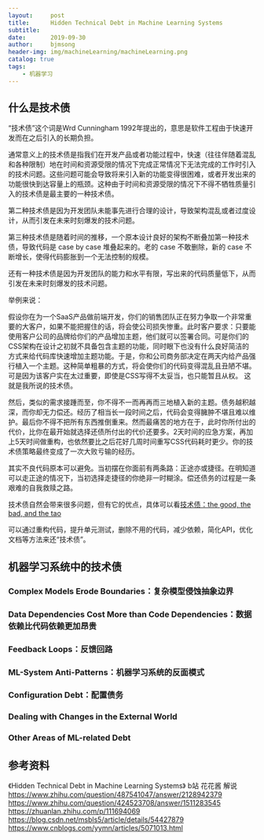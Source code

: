 ```yaml
---
layout:     post
title:      Hidden Technical Debt in Machine Learning Systems
subtitle:   
date:       2019-09-30
author:     bjmsong
header-img: img/machineLearning/machineLearning.png
catalog: true
tags:
    - 机器学习
---
```

## 什么是技术债
“技术债”这个词是Wrd Cunningham 1992年提出的，意思是软件工程由于快速开发而在之后引入的长期负担。

通常意义上的技术债是指我们在开发产品或者功能过程中，快速（往往伴随着混乱和各种限制）地在时间和资源受限的情况下完成正常情况下无法完成的工作时引入的技术问题。这些问题可能会导致将来引入新的功能变得很困难，或者开发出来的功能很快到达容量上的瓶颈。这种由于时间和资源受限的情况下不得不牺牲质量引入的技术债是最主要的一种技术债。

第二种技术债是因为开发团队未能事先进行合理的设计，导致架构混乱或者过度设计，从而引发在未来时刻爆发的技术问题。

第三种技术债是随着时间的推移，一个原本设计良好的架构不断叠加第一种技术债，导致代码是 case by case 堆叠起来的。老的 case 不敢删除，新的 case 不断增长，使得代码膨胀到一个无法控制的规模。

还有一种技术债是因为开发团队的能力和水平有限，写出来的代码质量低下，从而引发在未来时刻爆发的技术问题。

举例来说：

假设你在为一个SaaS产品做前端开发，你们的销售团队正在努力争取一个非常重要的大客户，如果不能把握住的话，将会使公司损失惨重。此时客户要求：只要能使用客户公司的品牌给你们的产品增加主题，他们就可以签署合同。可是你们的CSS架构在设计之初就不具备包含主题的功能，同时眼下也没有什么良好简洁的方式来给代码库快速增加主题功能。于是，你和公司商务部决定在两天内给产品强行植入一个主题。这种简单粗暴的方式，将会使你们的代码变得混乱且丑陋不堪。可是因为该客户实在太过重要，即使是CSS写得不太妥当，也只能暂且从权。 这就是我所说的技术债。

然后，类似的需求接踵而至，你不得不一而再再而三地植入新的主题。债务越积越深，而你却无力偿还。经历了相当长一段时间之后，代码会变得臃肿不堪且难以维护。最后你不得不把所有东西推倒重来。然而最痛苦的地方在于，此时你所付出的代价，比你在最开始就选择还债所付出的代价还要多。2天时间的应急方案，再加上5天时间做重构，也依然要比之后花好几周时间重写CSS代码耗时更少。你的技术债策略最终变成了一次大败亏输的经历。

其实不良代码原本可以避免。当初摆在你面前有两条路：正途亦或捷径。在明知道可以走正途的情况下，当初选择走捷径的你绝非一时糊涂。偿还债务的过程是一条艰难的自我救赎之路。

技术债自然会带来很多问题，但有它的优点，具体可以看[技术债：the good, the bad, and the tao](https://zhuanlan.zhihu.com/p/23765415)

可以通过重构代码，提升单元测试，删除不用的代码，减少依赖，简化API，优化文档等方法来还“技术债”。

## 机器学习系统中的技术债
### Complex Models Erode Boundaries：复杂模型侵蚀抽象边界
### Data Dependencies Cost More than Code Dependencies：数据依赖比代码依赖更加昂贵
### Feedback Loops：反馈回路
### ML-System Anti-Patterns：机器学习系统的反面模式
### Configuration Debt：配置债务 
### Dealing with Changes in the External World
### Other Areas of ML-related Debt



## 参考资料
《Hidden Technical Debt in Machine Learning Systems》
b站 花花酱 解说
https://www.zhihu.com/question/487541047/answer/2128942379
https://www.zhihu.com/question/424523708/answer/1511283545
https://zhuanlan.zhihu.com/p/111694069
https://blog.csdn.net/msbls5/article/details/54427879
https://www.cnblogs.com/yymn/articles/5071013.html


